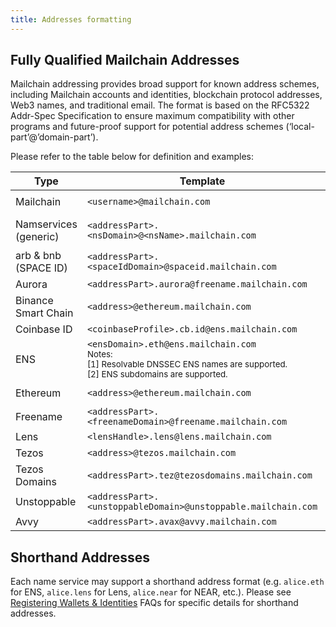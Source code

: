 ```yaml
---
title: Addresses formatting
---
```


## Fully Qualified Mailchain Addresses

Mailchain addressing provides broad support for known address schemes, including Mailchain accounts and identities, blockchain protocol addresses, Web3 names, and traditional email. The format is based on the RFC5322 Addr-Spec Specification to ensure maximum compatibility with other programs and future-proof support for potential address schemes (‘local-part’@’domain-part’).

Please refer to the table below for definition and examples:

| Type                  | Template                                                                                                                                               | Examples                                                                                                                                     |
| --------------------- | ------------------------------------------------------------------------------------------------------------------------------------------------------ | -------------------------------------------------------------------------------------------------------------------------------------------- |
| Mailchain             | `<username>@mailchain.com`                                                                                                                             | `alice@mailchain.com`<br />`bob@mailchain.com`                                                                                               |
| Namservices (generic) | `<addressPart>.<nsDomain>@<nsName>.mailchain.com`                                                                                                      | `alice.eth@ens.mailchain.com`<br />`alice.crypto@unstoppable.mailchain.com`<br />`alice.hodl@freename.mailchain.com`                         |
| arb & bnb (SPACE ID)  | `<addressPart>.<spaceIdDomain>@spaceid.mailchain.com`                                                                                                  | `alice.arb@spaceid.mailchain.com`<br />`bob.bnb@spaceid.mailchain.com`                                                                       |
| Aurora                | `<addressPart>.aurora@freename.mailchain.com`                                                                                                          | `alice.aurora@freename.mailchain.com`                                                                                                        |
| Binance Smart Chain   | `<address>@ethereum.mailchain.com`                                                                                                                     | `0xA6F44f3d978B5cf7dA7A71Db8A5947E5598a5a05@ethereum.mailchain.com`                                                                          |
| Coinbase ID           | `<coinbaseProfile>.cb.id@ens.mailchain.com`                                                                                                            | `alice.cb.id@ens.mailchain.com`                                                                                                              |
| ENS                   | `<ensDomain>.eth@ens.mailchain.com`<br/><small>Notes:<br/>[1] Resolvable DNSSEC ENS names are supported.<br/>[2] ENS subdomains are supported.</small> | `alice.eth@ens.mailchain.com`                                                                                                                |
| Ethereum              | `<address>@ethereum.mailchain.com`                                                                                                                     | `0xA6F44f3d978B5cf7dA7A71Db8A5947E5598a5a05@ethereum.mailchain.com`<br />`0xeffc29fe76F4d73B823C6d319E8fDE65c5D5719d@ethereum.mailchain.com` |
| Freename              | `<addressPart>.<freenameDomain>@freename.mailchain.com`                                                                                                | `alice.hodl@freename.mailchain.com`                                                                                                          |
| Lens                  | `<lensHandle>.lens@lens.mailchain.com`                                                                                                                 | `alice.lens@lens.mailchain.com`<br />                                                                                                        |
| Tezos                 | `<address>@tezos.mailchain.com`                                                                                                                        | `tz1UenW36rnMpobJ8roNW5Bwevpry4YHmQzR@tezos.mailchain.com`                                                                                   |
| Tezos Domains         | `<addressPart>.tez@tezosdomains.mailchain.com`                                                                                                         | `alice.tez@tezosdomains.mailchain.com`                                                                                                       |
| Unstoppable           | `<addressPart>.<unstoppableDomain>@unstoppable.mailchain.com`                                                                                          | `alice.crypto@unstoppable.mailchain.com`<br />`bob.wallet@unstoppable.mailchain.com`                                                         |
| Avvy                  | `<addressPart>.avax@avvy.mailchain.com`                                                                                                                | `alice.avax@avvy.mailchain.com`                                                                                                        |

## Shorthand Addresses

Each name service may support a shorthand address format (e.g. `alice.eth` for ENS, `alice.lens` for Lens, `alice.near` for NEAR, etc.). Please see [Registering Wallets & Identities](/user/guides/wallets-and-identities) FAQs for specific details for shorthand addresses.
